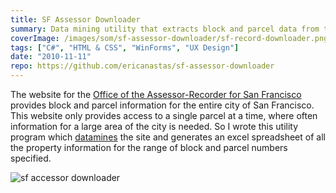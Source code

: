 ```yaml
---
title: SF Assessor Downloader
summary: Data mining utility that extracts block and parcel data from the SF Assessor website
coverImage: /images/som/sf-assessor-downloader/sf-record-downloader.png
tags: ["C#", "HTML & CSS", "WinForms", "UX Design"]
date: "2010-11-11"
repo: https://github.com/ericanastas/sf-assessor-downloader
---
```


The website for the [Office of the Assessor-Recorder for San Francisco](http://www.sfassessor.org/) provides block and parcel information for the entire city of San Francisco. This website only provides access to a single parcel at a time, where often information for a large area of the city is needed. So I wrote this utility program which [datamines](http://en.wikipedia.org/wiki/Data_mining) the site and generates an excel spreadsheet of all the property information for the range of block and parcel numbers specified.

![sf accessor downloader](/images/som/sf-assessor-downloader/sf-accessor-downloader.png)
